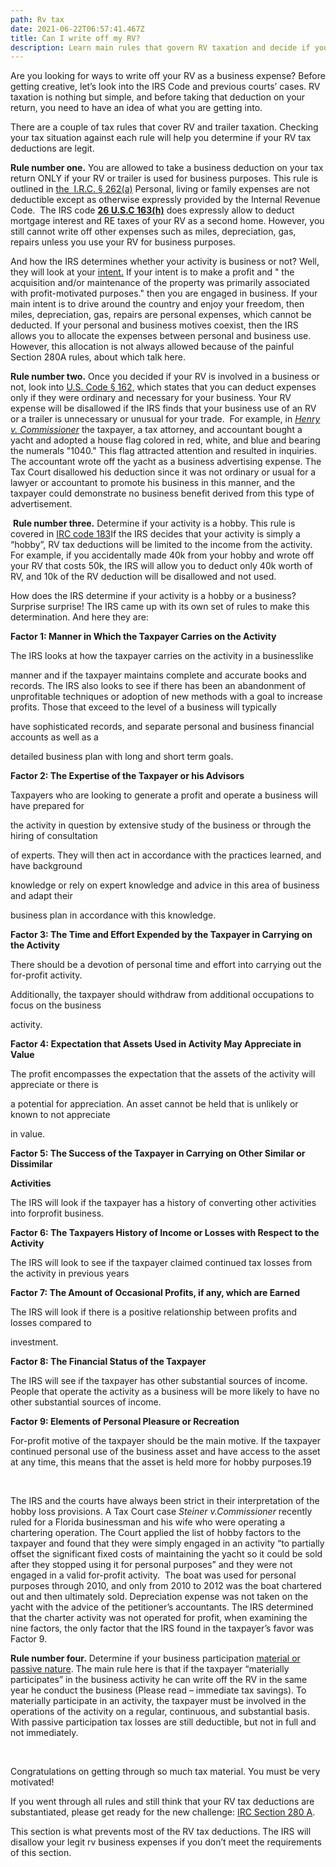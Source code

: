 ```yaml
---
path: Rv tax
date: 2021-06-22T06:57:41.467Z
title: Can I write off my RV?
description: Learn main rules that govern RV taxation and decide if you qualify
---
```

Are you looking for ways to write off your RV as a business expense? Before getting creative, let’s look into the IRS Code and previous courts’ cases. RV taxation is nothing but simple, and before taking that deduction on your return, you need to have an idea of what you are getting into. 

There are a couple of tax rules that cover RV and trailer taxation. Checking your tax situation against each rule will help you determine if your RV tax deductions are legit. 

**Rule number one.** You are allowed to take a business deduction on your tax return ONLY if your RV or trailer is used for business purposes. This rule is outlined in [the  I.R.C. § 262(a)](https://www.irs.gov/pub/irs-drop/rr-04-32.pdf) Personal, living or family expenses are not deductible except as otherwise expressly provided by the Internal Revenue Code.  The IRS code **[26 U.S.C 163(h)](https://www.law.cornell.edu/uscode/text/26/163)** does expressly allow to deduct mortgage interest and RE taxes of your RV as a second home. However, you still cannot write off other expenses such as miles, depreciation, gas, repairs unless you use your RV for business purposes.

And how the IRS determines whether your activity is business or not? Well, they will look at your [intent.](https://www.taxcontroversy.com/wp-content/uploads/2017/08/Jackson-v.-Commissioner-T.C.-Memo.-2014-160.pdf) If your intent is to make a profit and " the acquisition and/or maintenance of the property was primarily associated with profit-motivated purposes." then you are engaged in business. If your main intent is to drive around the country and enjoy your freedom, then miles, depreciation, gas, repairs are personal expenses, which cannot be deducted. If your personal and business motives coexist, then the IRS allows you to allocate the expenses between personal and business use. However, this allocation is not always allowed because of the painful Section 280A rules, about which talk here.  

**Rule number two.** Once you decided if your RV is involved in a business or not, look into [U.S. Code § 162,](https://www.law.cornell.edu/uscode/text/26/162) which states that you can deduct expenses only if they were ordinary and necessary for your business. Your RV expense will be disallowed if the IRS finds that your business use of an RV or a trailer is unnecessary or unusual for your trade.  For example, in *[Henry v. Commissioner](https://scholar.google.com/scholar_case?case=9451105842452749928&q=Henry+v.+Commissioner,+36+T.C.+879+(1961).&hl=en&as_sdt=2006&as_vis=1)* the taxpayer, a tax attorney, and accountant bought a yacht and adopted a house flag colored in red, white, and blue and bearing the numerals "1040." This flag attracted attention and resulted in inquiries. The accountant wrote off the yacht as a business advertising expense. The Tax Court disallowed his deduction since it was not ordinary or usual for a lawyer or accountant to promote his business in this manner, and the taxpayer could demonstrate no business benefit derived from this type of advertisement.

 **Rule number three.** Determine if your activity is a hobby. This rule is covered in [IRC code 183](https://www.law.cornell.edu/uscode/text/26/183)If the IRS decides that your activity is simply a “hobby”, RV tax deductions will be limited to the income from the activity. For example, if you accidentally made 40k from your hobby and wrote off your RV that costs 50k, the IRS will allow you to deduct only 40k worth of RV, and 10k of the RV deduction will be disallowed and not used.

How does the IRS determine if your activity is a hobby or a business? Surprise surprise! The IRS came up with its own set of rules to make this determination. And here they are:

**Factor 1: Manner in Which the Taxpayer Carries on the Activity**

The IRS looks at how the taxpayer carries on the activity in a businesslike

manner and if the taxpayer maintains complete and accurate books and records. The IRS also looks to see if there has been an abandonment of unprofitable techniques or adoption of new methods with a goal to increase profits. Those that exceed to the level of a business will typically

have sophisticated records, and separate personal and business financial accounts as well as a

detailed business plan with long and short term goals.

**Factor 2: The Expertise of the Taxpayer or his Advisors**

Taxpayers who are looking to generate a profit and operate a business will have prepared for

the activity in question by extensive study of the business or through the hiring of consultation

of experts. They will then act in accordance with the practices learned, and have background

knowledge or rely on expert knowledge and advice in this area of business and adapt their

business plan in accordance with this knowledge.

**Factor 3: The Time and Effort Expended by the Taxpayer in Carrying on the Activity**

There should be a devotion of personal time and effort into carrying out the for-profit activity.

Additionally, the taxpayer should withdraw from additional occupations to focus on the business

activity.

**Factor 4: Expectation that Assets Used in Activity May Appreciate in Value**

The profit encompasses the expectation that the assets of the activity will appreciate or there is

a potential for appreciation. An asset cannot be held that is unlikely or known to not appreciate

in value.

**Factor 5: The Success of the Taxpayer in Carrying on Other Similar or Dissimilar**

**Activities**

The IRS will look if the taxpayer has a history of converting other activities into forprofit business.

**Factor 6: The Taxpayers History of Income or Losses with Respect to the Activity**

The IRS will look to see if the taxpayer claimed continued tax losses from the activity in previous years

**Factor 7: The Amount of Occasional Profits, if any, which are Earned**

The IRS will look if there is a positive relationship between profits and losses compared to

investment.

**Factor 8: The Financial Status of the Taxpayer**

The IRS will see if the taxpayer has other substantial sources of income. People that operate the activity as a business will be more likely to have no other substantial sources of income.

**Factor 9: Elements of Personal Pleasure or Recreation**

For-profit motive of the taxpayer should be the main motive. If the taxpayer continued personal use of the business asset and have access to the asset at any time, this means that the asset is held more for hobby purposes.19

 

The IRS and the courts have always been strict in their interpretation of the hobby loss provisions. A Tax Court case *Steiner v.Commissioner* recently ruled for a Florida businessman and his wife who were operating a chartering operation. The Court applied the list of hobby factors to the taxpayer and found that they were simply engaged in an activity “to partially offset the significant fixed costs of maintaining the yacht so it could be sold after they stopped using it for personal purposes” and they were not engaged in a valid for-profit activity.  The boat was used for personal purposes through 2010, and only from 2010 to 2012 was the boat chartered out and then ultimately sold. Depreciation expense was not taken on the yacht with the advice of the petitioner’s accountants. The IRS determined that the charter activity was not operated for profit, when examining the nine factors, the only factor that the IRS found in the taxpayer’s favor was Factor 9.

**Rule number four.** Determine if your business participation [material or passive nature](https://www.investopedia.com/terms/m/material-participation-test.asp). The main rule here is that if the taxpayer “materially participates” in the business activity he can write off the RV in the same year he conduct the business (Please read – immediate tax savings). To materially participate in an activity, the taxpayer must be involved in the operations of the activity on a regular, continuous, and substantial basis. With passive participation tax losses are still deductible, but not in full and not immediately.

 

Congratulations on getting through so much tax material. You must be very motivated!

If you went through all rules and still think that your RV tax deductions are substantiated, please get ready for the new challenge: [IRC Section 280 A](https://www.law.cornell.edu/uscode/text/26/280A).

This section is what prevents most of the RV tax deductions. The IRS will disallow your legit rv business expenses if you don’t meet the requirements of this section.